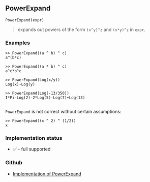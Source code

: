 ## PowerExpand

```
PowerExpand(expr)
```

> expands out powers of the form `(x^y)^z` and `(x*y)^z` in `expr`.

### Examples

```
>> PowerExpand((a ^ b) ^ c)
a^(b*c)

>> PowerExpand((a * b) ^ c)
a^c*b^c

>> PowerExpand(Log(x/y))
Log(x)-Log(y)

>> PowerExpand(Log(-13/350))
I*Pi-Log(2)-2*Log(5)-Log(7)+Log(13)
        
```

`PowerExpand` is not correct without certain assumptions:

```
>> PowerExpand((x ^ 2) ^ (1/2))
x
```

### Implementation status

* &#x2705; - full supported

### Github

* [Implementation of PowerExpand](https://github.com/axkr/symja_android_library/blob/master/symja_android_library/matheclipse-core/src/main/java/org/matheclipse/core/builtin/Algebra.java#L3945) 
